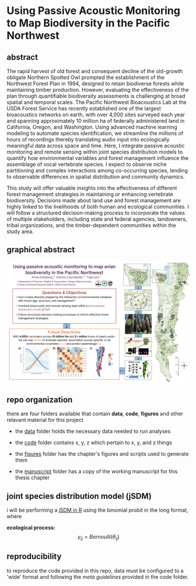# Using Passive Acoustic Monitoring to Map Biodiversity in the Pacific Northwest

## abstract
The rapid harvest of old forest and  consequent decline of the old-growth obligate Northern Spotted Owl prompted the establishment of the Northwest Forest Plan in 1994, designed to retain biodiverse forests while maintaining timber production. However, evaluating the effectiveness of the plan through quantifiable biodiversity assessments is challenging at broad spatial and temporal scales. The Pacific Northwest Bioacoustics Lab at the USDA Forest Service has recently established one of the largest bioacoustics networks on earth, with over 4,000 sites surveyed each year and spanning approximately 10 million ha of federally administered land in California, Oregon, and Washington. Using advanced machine learning modeling to automate species identification, we streamline the millions of hours of recordings thereby translating audio input into ecologically meaningful data across space and time. Here, I integrate passive acoustic monitoring and remote sensing within joint species distribution models to quantify how environmental variables and forest management influence the assemblage of vocal vertebrate species. I expect to observe niche partitioning and complex interactions among co-occurring species, lending to observable differences in spatial distribution and community dynamics.

This study will offer valuable insights into the effectiveness of different forest management strategies in maintaining or enhancing vertebrate biodiversity. Decisions made about land use and forest management are highly linked to the livelihoods of both human and ecological communities. I will follow a structured decision-making process to incorporate the values of multiple stakeholders, including state and federal agencies, landowners, tribal organizations, and the timber-dependent communities within the study area.

## graphical abstract
![project workflow](figures/ORTWS_Poster.png)

## repo organization
there are four folders available that contain **data**, **code**, **figures** and other relavant material for this project

- the [data](data) folder holds the necessary data needed to run analyses

- the [code](code) folder contains x, y, z which pertain to x, y, and z things

- the [figures](figures) folder has the chapter's figures and scripts used to generate them

- the [manuscript](manuscript) folder has a copy of the working manuscript for this thesis chapter 

## joint species distribution model (jSDM)
i will be performing a [jSDM in R](https://cran.r-project.org/web/packages/jSDM/vignettes/jSDM.html) using the binomial probit in the long format, where

**ecological process:**
$$ y_{ij} = Bernoulli(\theta_{ij})$$

## reproducibility
to reproduce the code provided in this repo, data must be configured to a 'wide' format and following the *meta guidelines* provided in the code folder. 